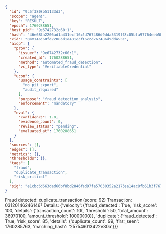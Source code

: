 ```json
{
  "id": "9c5f3808b51133d3",
  "scope": "agent",
  "key": "RESULT",
  "epoch": 1760288651,
  "host_pid": "9e6742732c60:1",
  "hash": "46e68fa2206ad1a431ecf16c2d767486d9dda5319f08c05bfa97764eeb5b9e52",
  "cid": "QmV146e68fa2206ad1a431ecf16c2d767486d9dda531",
  "aicp": {
    "prov": {
      "issuer": "9e6742732c60:1",
      "created_at": 1760288651,
      "method": "automated_fraud_detection",
      "vc_type": "VerifiableCredential"
    },
    "ucon": {
      "usage_constraints": [
        "no_pii_export",
        "audit_required"
      ],
      "purpose": "fraud_detection_analysis",
      "enforcement": "mandatory"
    },
    "eval": {
      "confidence": 1.0,
      "evidence_count": 0,
      "review_status": "pending",
      "evaluated_at": 1760288651
    }
  },
  "sources": [],
  "edges": [],
  "metrics": {},
  "thresholds": {},
  "tags": [
    "fraud",
    "duplicate_transaction",
    "risk_critical"
  ],
  "sig": "e1cbc6d663dad66bf8bd2846fad97fa57030352a2175ea14ac8fb61b3f7677da"
}
```

Fraud detected: duplicate_transaction (score: 92)
Transaction: 031201462461467
Details: {'velocity': {'fraud_detected': True, 'risk_score': 100, 'details': {'transaction_count': 100, 'threshold': 50, 'total_amount': 36970100, 'amount_threshold': 10000000}}, 'duplicate': {'fraud_detected': True, 'risk_score': 85, 'details': {'duplicate_count': 99, 'first_seen': 1760285763, 'matching_hash': '257546013422e30a'}}}